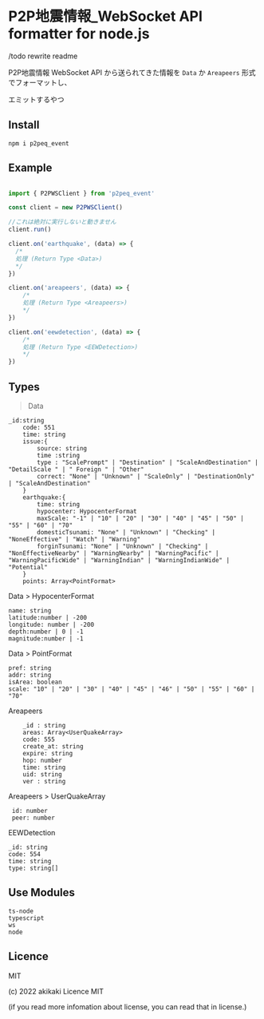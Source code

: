 # P2P地震情報_WebSocket API formatter for node.js

/todo rewrite readme

P2P地震情報 WebSocket API から送られてきた情報を `Data` か `Areapeers` 形式でフォーマットし、

エミットするやつ

## Install

```
npm i p2peq_event
```

## Example

```ts

import { P2PWSClient } from 'p2peq_event'

const client = new P2PWSClient()

//これは絶対に実行しないと動きません
client.run()

client.on('earthquake', (data) => {
  /*
  処理 (Return Type <Data>)
  */
})

client.on('areapeers', (data) => {
    /*
    処理 (Return Type <Areapeers>)
    */
})

client.on('eewdetection', (data) => {
    /*
    処理 (Return Type <EEWDetection>)
    */
})

```

## Types

> Data

```
_id:string
    code: 551
    time: string
    issue:{
        source: string
        time :string
        type : "ScalePrompt" | "Destination" | "ScaleAndDestination" | "DetailScale " | " Foreign " | "Other" 
        correct: "None" | "Unknown" | "ScaleOnly" | "DestinationOnly" | "ScaleAndDestination"
    }
    earthquake:{
        time: string
        hypocenter: HypocenterFormat
        maxScale: "-1" | "10" | "20" | "30" | "40" | "45" | "50" | "55" | "60" | "70"
        domesticTsunami: "None" | "Unknown" | "Checking" | "NoneEffective" | "Watch" | "Warning"
        forginTsunami: "None" | "Unknown" | "Checking" | "NonEffectiveNearby" | "WarningNearby" | "WarningPacific" | "WarningPacificWide" | "WarningIndian" | "WarningIndianWide" | "Potential"
    }
    points: Array<PointFormat>
```

Data > HypocenterFormat

```
name: string
latitude:number | -200
longitude: number | -200
depth:number | 0 | -1
magnitude:number | -1
```

Data > PointFormat

```
pref: string
addr: string
isArea: boolean
scale: "10" | "20" | "30" | "40" | "45" | "46" | "50" | "55" | "60" | "70" 
```

Areapeers

```
    _id : string
    areas: Array<UserQuakeArray>
    code: 555
    create_at: string
    expire: string
    hop: number
    time: string
    uid: string
    ver : string
```

Areapeers > UserQuakeArray

```
 id: number
 peer: number
```

EEWDetection

```
_id: string
code: 554
time: string
type: string[]
```

## Use Modules

```
ts-node
typescript
ws
node
```

## Licence

MIT

(c) 2022 akikaki Licence MIT

(if you read more infomation about license, you can read that in license.)

